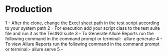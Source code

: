 # Production
1 - After the clone, change the Excel sheet path in the test script according to your system path 
2 - For execution add your script class to the test suite file and run it as the TestNG suite
3 - To Generate Allure Reports run the following command in the command prompt or terminal:- allure generate
4 - To view Allure Reports run the following command in the command prompt or terminal:- allure serve
5 - 
